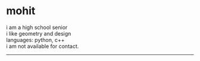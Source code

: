 # mohit
i am a high school senior <br>
i like geometry and design <br>
languages: python, c++ <br>
i am not available for contact.
<hr>
